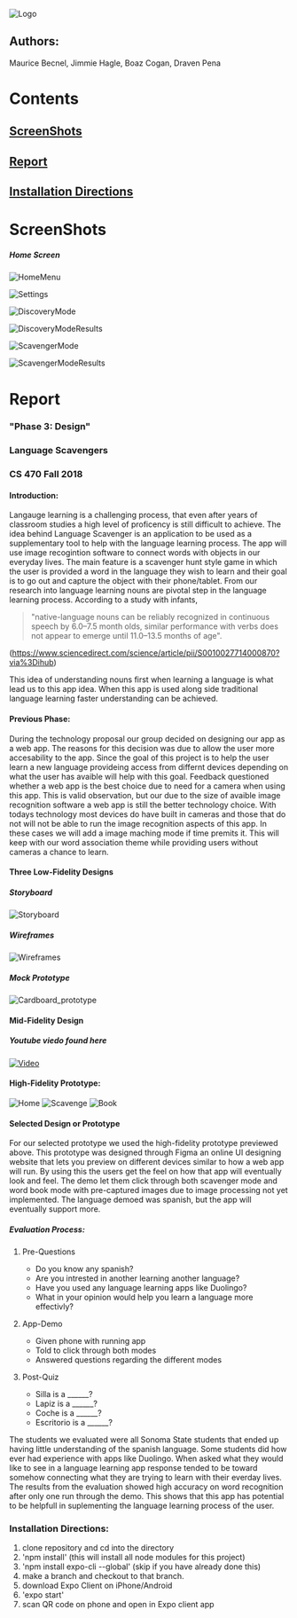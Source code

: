 ![Logo](https://github.com/mauricebecnel400/languagescavengers/blob/Logo/LanguageScavengers.png)

## Authors:
Maurice Becnel, Jimmie Hagle, Boaz Cogan, Draven Pena

# Contents
## [ScreenShots](https://github.com/mauricebecnel400/languagescavengers/blob/master/README.md#screenshots-1)
## [Report](https://github.com/mauricebecnel400/languagescavengers/blob/master/README.md#report-1)
## [Installation Directions](https://github.com/mauricebecnel400/languagescavengers/blob/master/README.md#installation-directions-1)

# ScreenShots
##### Home Screen
![HomeMenu](https://github.com/mauricebecnel400/languagescavengers/blob/Logo/HomeMenu.png)

![Settings](https://github.com/mauricebecnel400/languagescavengers/blob/Logo/Settings.png)

![DiscoveryMode](https://github.com/mauricebecnel400/languagescavengers/blob/Logo/DiscoveryMode.png)

![DiscoveryModeResults](https://github.com/mauricebecnel400/languagescavengers/blob/Logo/DiscoveryModeResults.png)

![ScavengerMode](https://github.com/mauricebecnel400/languagescavengers/blob/Logo/ScavengerMode.png)

![ScavengerModeResults](https://github.com/mauricebecnel400/languagescavengers/blob/Logo/ScavengerModeResults.PNG)


# Report
### "Phase 3: Design"
### Language Scavengers
### CS 470 Fall 2018
#### Introduction:
      
Langauge learning is a challenging process, that even after years of classroom studies a high level of proficency is still difficult to achieve. The idea behind Language Scavenger is an application to be used as a supplementary tool to help with the language learning process. The app will use image recogintion software to connect words with objects in our everyday lives. The main feature is a scavenger hunt style game in which the user is provided a word in the language they wish to learn and their goal is to go out and capture the object with their phone/tablet. From our research into language learning nouns are pivotal step in the language learning process. According to a study with infants, 

> "native-language nouns can be reliably recognized in continuous speech by 6.0–7.5 month olds, similar performance with verbs does not appear to emerge until 11.0–13.5 months of age". 

  (https://www.sciencedirect.com/science/article/pii/S0010027714000870?via%3Dihub)

This idea of understanding nouns first when learning a language is what lead us to this app idea. When this app is used along side traditional language learning faster understanding can be achieved.

#### Previous Phase:

During the technology proposal our group decided on designing our app as a web app. The reasons for this decision was due to allow the user more accesability to the app. Since the goal of this project is to help the user learn a new language provideing access from differnt devices depending on what the user has avaible will help with this goal. Feedback questioned whether a web app is the best choice due to need for a camera when using this app. This is valid observation, but our due to the size of avaible image recognition software a web app is still the better technology choice. With todays technology most devices do have built in cameras and those that do not will not be able to run the image recognition aspects of this app. In these cases we will add a image maching mode if time premits it. This will keep with our word association theme while providing users without cameras a chance to learn.

#### Three Low-Fidelity Designs

##### Storyboard
![Storyboard](https://github.com/mauricebecnel400/languagescavengers/blob/Logo/Storyboard.png)

##### Wireframes
![Wireframes](https://github.com/mauricebecnel400/languagescavengers/blob/Logo/Wireframes.png)

##### Mock Prototype
![Cardboard_prototype](https://github.com/mauricebecnel400/languagescavengers/blob/Logo/Cardboard_prototype.png)

#### Mid-Fidelity Design

##### Youtube viedo found here
[![Video](http://img.youtube.com/vi/Ai96_kWtWCI/sddefault.jpg)](https://www.youtube.com/watch?v=Ai96_kWtWCI)


#### High-Fidelity Prototype:

![Home](https://github.com/mauricebecnel400/languagescavengers/blob/Logo/Home.png) ![Scavenge](https://github.com/mauricebecnel400/languagescavengers/blob/Logo/Scavenge.png) ![Book](https://github.com/mauricebecnel400/languagescavengers/blob/Logo/Word_Book.png)

#### Selected Design or Prototype

For our selected prototype we used the high-fidelity prototype previewed above. This prototype was designed through Figma an online UI designing website that lets you preview on different devices similar to how a web app will run. By using this the users get the feel on how that app will eventually look and feel. The demo let them click through both scavenger mode and word book mode with pre-captured images due to image processing not yet implemented. The language demoed was spanish, but the app will eventually support more. 

##### Evaluation Process:

1) Pre-Questions
      - Do you know any spanish?
      - Are you intrested in another learning another language?
      - Have you used any language learning apps like Duolingo?
      - What in your opinion would help you learn a language more effectivly?
      
2) App-Demo
      - Given phone with running app
      - Told to click through both modes
      - Answered questions regarding the different modes
      
3) Post-Quiz
      - Silla is a ______?
      - Lapiz is a ______?
      - Coche is a ______?
      - Escritorio is a ______?

The students we evaluated were all Sonoma State students that ended up having little understanding of the spanish language. Some students did how ever had experience with apps like Duolingo. When asked what they would like to see in a language learning app response tended to be toward somehow connecting what they are trying to learn with their everday lives. The results from the evaluation showed high accuracy on word recognition after only one run through the demo. This shows that this app has potential to be helpfull in suplementing the language learning process of the user.

### Installation Directions:

1) clone repository and cd into the directory
2) 'npm install' (this will install all node modules for this project)
3) 'npm install expo-cli --global' (skip if you have already done this)
4) make a branch and checkout to that branch.
5) download Expo Client on iPhone/Android
6) 'expo start'
7) scan QR code on phone and open in Expo client app
